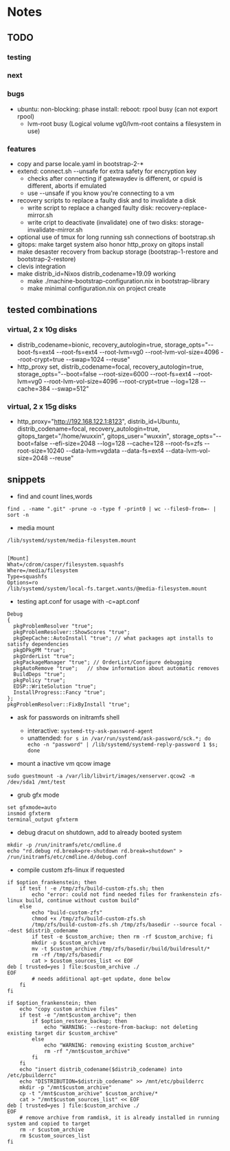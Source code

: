 # Notes

## TODO

### testing

### next

### bugs
+ ubuntu: non-blocking: phase install: reboot: rpool busy (can not export rpool)
    + lvm-root busy (Logical volume vg0/lvm-root contains a filesystem in use)

### features
+ copy and parse locale.yaml in bootstrap-2-*
+ extend: connect.sh --unsafe for extra safety for encryption key
    + checks after connecting if gatewaydev is different, or cpuid is different, aborts if emulated
    + use --unsafe if you know you're connecting to a vm
+ recovery scripts to replace a faulty disk and to invalidate a disk
    + write script to replace a changed faulty disk: recovery-replace-mirror.sh
    + write cript to deactivate (invalidate) one of two disks: storage-invalidate-mirror.sh
+ optional use of tmux for long running ssh connections of bootstrap.sh
+ gitops: make target system also honor http_proxy on gitops install
+ make desaster recovery from backup storage (bootstrap-1-restore and bootstrap-2-restore)
+ clevis integration
+ make distrib_id=Nixos distrib_codename=19.09 working
    + make ./machine-bootstrap-configuration.nix in bootstrap-library
    + make minimal configuration.nix on project create

## tested combinations

### virtual, 2 x 10g disks
+ distrib_codename=bionic,  recovery_autologin=true, storage_opts="--boot-fs=ext4 --root-fs=ext4 --root-lvm=vg0 --root-lvm-vol-size=4096 --root-crypt=true --swap=1024 --reuse"
+ http_proxy set, distrib_codename=focal, recovery_autologin=true, storage_opts="--boot=false --root-size=6000 --root-fs=ext4 --root-lvm=vg0 --root-lvm-vol-size=4096 --root-crypt=true --log=128 --cache=384 --swap=512"
### virtual, 2 x 15g disks
+ http_proxy="http://192.168.122.1:8123", distrib_id=Ubuntu, distrib_codename=focal, recovery_autologin=true, gitops_target="/home/wuxxin", gitops_user="wuxxin", storage_opts="--boot=false --efi-size=2048 --log=128 --cache=128 --root-fs=zfs --root-size=10240 --data-lvm=vgdata --data-fs=ext4 --data-lvm-vol-size=2048 --reuse"

## snippets

+ find and count lines,words
```
find . -name ".git" -prune -o -type f -print0 | wc --files0-from=- | sort -n
```

+ media mount
```
/lib/systemd/system/media-filesystem.mount


[Mount]
What=/cdrom/casper/filesystem.squashfs
Where=/media/filesystem
Type=squashfs
Options=ro
/lib/systemd/system/local-fs.target.wants/@media-filesystem.mount
```

+ testing apt.conf for usage with -c=apt.conf
```
Debug
{
  pkgProblemResolver "true";
  pkgProblemResolver::ShowScores "true";
  pkgDepCache::AutoInstall "true"; // what packages apt installs to satisfy dependencies
  pkgDPkgPM "true";
  pkgOrderList "true";
  pkgPackageManager "true"; // OrderList/Configure debugging
  pkgAutoRemove "true";   // show information about automatic removes
  BuildDeps "true";
  pkgPolicy "true";
  EDSP::WriteSolution "true";
  InstallProgress::Fancy "true";
};
pkgProblemResolver::FixByInstall "true";
```

+ ask for passwords on initramfs shell

  + interactive: `systemd-tty-ask-password-agent`
  + unattended: `for s in /var/run/systemd/ask-password/sck.*; do echo -n "password" | /lib/systemd/systemd-reply-password 1 $s; done`

+ mount a inactive vm qcow image

```
sudo guestmount -a /var/lib/libvirt/images/xenserver.qcow2 -m /dev/sda1 /mnt/test
```

+ grub gfx mode
```
set gfxmode=auto
insmod gfxterm
terminal_output gfxterm
```

+ debug dracut on shutdown, add to already booted system

```
mkdir -p /run/initramfs/etc/cmdline.d
echo "rd.debug rd.break=pre-shutdown rd.break=shutdown" > /run/initramfs/etc/cmdline.d/debug.conf
```

+ compile custom zfs-linux if requested
```
if $option_frankenstein; then
    if test ! -e /tmp/zfs/build-custom-zfs.sh; then
        echo "error: could not find needed files for frankenstein zfs-linux build, continue without custom build"
    else
        echo "build-custom-zfs"
        chmod +x /tmp/zfs/build-custom-zfs.sh
        /tmp/zfs/build-custom-zfs.sh /tmp/zfs/basedir --source focal --dest $distrib_codename
        if test -e $custom_archive; then rm -rf $custom_archive; fi
        mkdir -p $custom_archive
        mv -t $custom_archive /tmp/zfs/basedir/build/buildresult/*
        rm -rf /tmp/zfs/basedir
        cat > $custom_sources_list << EOF
deb [ trusted=yes ] file:$custom_archive ./
EOF
        # needs additional apt-get update, done below
    fi
fi
```

```
if $option_frankenstein; then
    echo "copy custom archive files"
    if test -e "/mnt$custom_archive"; then
        if $option_restore_backup; then
            echo "WARNING: --restore-from-backup: not deleting existing target dir $custom_archive"
        else
            echo "WARNING: removing existing $custom_archive"
            rm -rf "/mnt$custom_archive"
        fi
    fi
    echo "insert distrib_codename($distrib_codename) into /etc/pbuilderrc"
    echo "DISTRIBUTION=$distrib_codename" >> /mnt/etc/pbuilderrc
    mkdir -p "/mnt$custom_archive"
    cp -t "/mnt$custom_archive" $custom_archive/*
    cat > "/mnt$custom_sources_list" << EOF
deb [ trusted=yes ] file:$custom_archive ./
EOF
    # remove archive from ramdisk, it is already installed in running system and copied to target
    rm -r $custom_archive
    rm $custom_sources_list
fi
```
